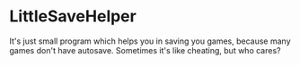 # LittleSaveHelper

It's just small program which helps you in saving you games, because many games don't have autosave. Sometimes it's like cheating, but who cares?
